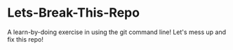 # Lets-Break-This-Repo
A learn-by-doing exercise in using the git command line! Let's mess up and fix this repo!
